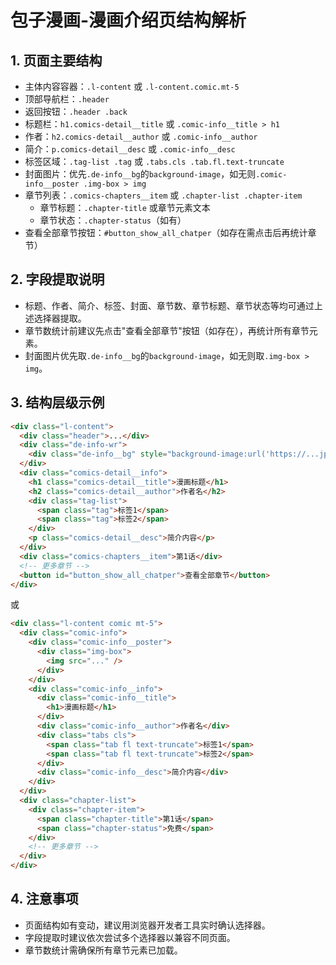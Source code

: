 # 包子漫画-漫画介绍页结构解析

## 1. 页面主要结构
- 主体内容容器：`.l-content` 或 `.l-content.comic.mt-5`
- 顶部导航栏：`.header`
- 返回按钮：`.header .back`
- 标题栏：`h1.comics-detail__title` 或 `.comic-info__title > h1`
- 作者：`h2.comics-detail__author` 或 `.comic-info__author`
- 简介：`p.comics-detail__desc` 或 `.comic-info__desc`
- 标签区域：`.tag-list .tag` 或 `.tabs.cls .tab.fl.text-truncate`
- 封面图片：优先`.de-info__bg`的`background-image`，如无则`.comic-info__poster .img-box > img`
- 章节列表：`.comics-chapters__item` 或 `.chapter-list .chapter-item`
  - 章节标题：`.chapter-title` 或章节元素文本
  - 章节状态：`.chapter-status`（如有）
- 查看全部章节按钮：`#button_show_all_chatper`（如存在需点击后再统计章节）

## 2. 字段提取说明
- 标题、作者、简介、标签、封面、章节数、章节标题、章节状态等均可通过上述选择器提取。
- 章节数统计前建议先点击"查看全部章节"按钮（如存在），再统计所有章节元素。
- 封面图片优先取`.de-info__bg`的`background-image`，如无则取`.img-box > img`。

## 3. 结构层级示例
```html
<div class="l-content">
  <div class="header">...</div>
  <div class="de-info-wr">
    <div class="de-info__bg" style="background-image:url('https://...jpg');"></div>
  </div>
  <div class="comics-detail__info">
    <h1 class="comics-detail__title">漫画标题</h1>
    <h2 class="comics-detail__author">作者名</h2>
    <div class="tag-list">
      <span class="tag">标签1</span>
      <span class="tag">标签2</span>
    </div>
    <p class="comics-detail__desc">简介内容</p>
  </div>
  <div class="comics-chapters__item">第1话</div>
  <!-- 更多章节 -->
  <button id="button_show_all_chatper">查看全部章节</button>
</div>
```

或

```html
<div class="l-content comic mt-5">
  <div class="comic-info">
    <div class="comic-info__poster">
      <div class="img-box">
        <img src="..." />
      </div>
    </div>
    <div class="comic-info__info">
      <div class="comic-info__title">
        <h1>漫画标题</h1>
      </div>
      <div class="comic-info__author">作者名</div>
      <div class="tabs cls">
        <span class="tab fl text-truncate">标签1</span>
        <span class="tab fl text-truncate">标签2</span>
      </div>
      <div class="comic-info__desc">简介内容</div>
    </div>
  </div>
  <div class="chapter-list">
    <div class="chapter-item">
      <span class="chapter-title">第1话</span>
      <span class="chapter-status">免费</span>
    </div>
    <!-- 更多章节 -->
  </div>
</div>
```

## 4. 注意事项
- 页面结构如有变动，建议用浏览器开发者工具实时确认选择器。
- 字段提取时建议依次尝试多个选择器以兼容不同页面。
- 章节数统计需确保所有章节元素已加载。
